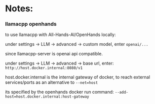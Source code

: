# Notes:

### llamacpp openhands
to use llamacpp with All-Hands-AI/OpenHands locally:

under settings -> LLM -> advanced -> custom model, enter `openai/...`

since llamacpp-server is openai api compatible.

under settings -> LLM -> advanced -> base url, enter: `http://host.docker.internal:8080/v1`

host.docker.internal is the internal gateway of docker, to reach external services/ports as an alternative to `--net=host`

its specified by the openhands docker run command: `--add-host=host.docker.internal:host-gateway`
